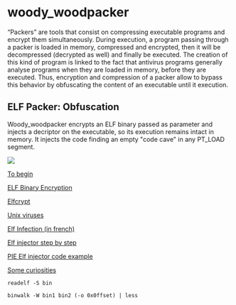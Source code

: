 # woody_woodpacker
“Packers” are tools that consist on compressing executable programs and encrypt them simultaneously. During execution, a program passing through a packer is loaded in memory, compressed and encrypted, then it will be decompressed (decrypted as well) and finally be executed. The creation of this kind of program is linked to the fact that antivirus programs generally analyse programs when they are loaded in memory, before they are executed. Thus, encryption and compression of a packer allow to bypass this behavior by obfuscating the content of an executable until it execution.

## ELF Packer: Obfuscation

Woody_woodpacker encrypts an ELF binary passed as parameter and injects a decriptor on the executable, so its execution remains intact in memory.
It injects the code finding an empty "code cave" in any PT_LOAD segment.

![](https://upload.wikimedia.org/wikipedia/commons/e/e4/ELF_Executable_and_Linkable_Format_diagram_by_Ange_Albertini.png)

[To begin](https://gist.github.com/CMCDragonkai/10ab53654b2aa6ce55c11cfc5b2432a4)

[ELF Binary Encryption](https://grugq.github.io/docs/phrack-58-05.txt)

[Elfcrypt](https://web.archive.org/web/20170501112909/http://www.pinkstyle.org/elfcrypt.html)

[Unix viruses](https://www.win.tue.nl/~aeb/linux/hh/virus/unix-viruses.txt)

[Elf Infection (in french)](https://www.root-me.org/fr/Documentation/Applicatif/ELF-Injection?q=%2Fen%2FDocumentation%2FApplicatif%2FELF-Injection) 

[Elf injector step by step](https://0x00sec.org/t/elfun-file-injector/410)

[PIE Elf injector code example](https://github.com/mfaerevaag/elfinjector)

[Some curiosities](http://phrack.org/issues/61/8.html#article)

```readelf -S bin```

```binwalk -W bin1 bin2 (-o 0x0ffset) | less```

